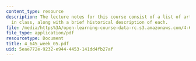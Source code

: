 ```yaml
---
content_type: resource
description: The lecture notes for this course consist of a list of artworks discussed
  in class, along with a brief historical description of each.
file: /media/https%3A/open-learning-course-data-rc.s3.amazonaws.com/4-645-selected-topics-in-architecture-architecture-from-1750-to-the-present-fall-2004/5eae772e9232e9444453141dd4fb27af_4_645_week_05.pdf
file_type: application/pdf
resourcetype: Document
title: 4_645_week_05.pdf
uid: 5eae772e-9232-e944-4453-141dd4fb27af
---
```

